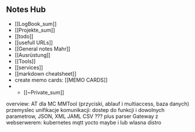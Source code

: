 ## Notes Hub
- [[LogBook_sum]]
- [[Projekte_sum]]
- [[todo]]
- [[usefull URLs]]
- [[General notes Mahr]]
- [[Ausrüstung]]
- [[Tools]]
- [[services]]
- [[markdown cheatsheet]]
- create memo cards: [[MEMO CARDS]]
- - [[~Private_sum]]




overview:
AT dla MC
MMTool  (przyciski, ablauf i multiaccess, baza danych) 
przemyslec unifikacje komunikacji: dostep do funkcji i dowolnych parametrow, JSON, XML JAML CSV ??? plus parser
Gateway z webserwerem: kubernetes mqtt yocto maybe i lub wlasna distro